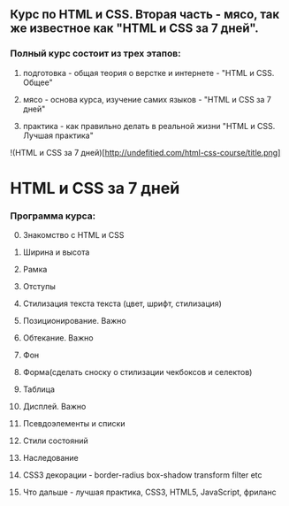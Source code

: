 ## Курс по HTML и CSS. Вторая часть - мясо, так же известное как "HTML и CSS за 7 дней".

### Полный курс состоит из трех этапов:
1) подготовка - общая теория о верстке и интернете - "HTML и CSS. Общее"

2) мясо - основа курса, изучение самих языков - "HTML и CSS за 7 дней"

3) практика - как правильно делать в реальной жизни "HTML и CSS. Лучшая практика"

!(HTML и CSS за 7 дней)[http://undefitied.com/html-css-course/title.png]

# HTML и CSS за 7 дней
### Программа курса:
0. Знакомство с HTML и CSS

1. Ширина и высота

2. Рамка

3. Отступы

4. Стилизация текста текста (цвет, шрифт, стилизация)

5. Позиционирование. Важно

6. Обтекание. Важно

7. Фон

8. Форма(сделать сноску о стилизации чекбоксов и селектов)

9. Таблица

10. Дисплей. Важно

11. Псевдоэлементы и списки

12. Стили состояний

13. Наследование

14. CSS3 декорации - border-radius box-shadow transform filter etc

15. Что дальше - лучшая практика, CSS3, HTML5, JavaScript, фриланс
